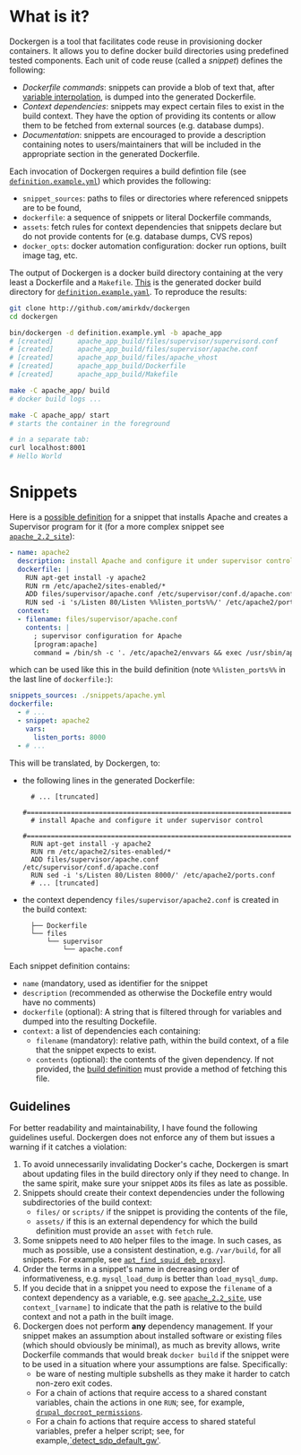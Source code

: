 What is it?
==========
Dockergen is a tool that facilitates code reuse in provisioning docker
containers. It allows you to define docker build directories using predefined
tested components. Each unit of code reuse (called a _snippet_) defines the
following:

- _Dockerfile commands_: snippets can provide a blob of text that, after [variable interpolation](#variables),
  is dumped into the generated Dockerfile.
- _Context dependencies_: snippets may expect certain files to exist in the build
  context. They have the option of providing its contents or allow them to be
  fetched from external sources (e.g. database dumps).
- _Documentation_: snippets are encouraged to provide a description containing notes
  to users/maintainers that will be included in the appropriate section in the generated
  Dockerfile.

Each invocation of Dockergen requires a build defintion file (see
[`definition.example.yml`](definition.example.yml)) which provides the following:

- `snippet_sources`: paths to files or directories where referenced snippets are to be found,
- `dockerfile`: a sequence of snippets or literal Dockerfile commands,
- `assets`: fetch rules for context dependencies that snippets declare but do not provide
  contents for (e.g. database dumps, CVS repos)
- `docker_opts`: docker automation configuration: docker run options, built image tag, etc.

The output of Dockergen is a docker build directory containing at the very least a
Dockerfile and a `Makefile`. [This](example) is the generated docker build directory
for [`definition.example.yaml`](definition.example.yml). To reproduce the results:
```bash
git clone http://github.com/amirkdv/dockergen
cd dockergen

bin/dockergen -d definition.example.yml -b apache_app
# [created]      apache_app_build/files/supervisor/supervisord.conf
# [created]      apache_app_build/files/supervisor/apache.conf
# [created]      apache_app_build/files/apache_vhost
# [created]      apache_app_build/Dockerfile
# [created]      apache_app_build/Makefile

make -C apache_app/ build
# docker build logs ...

make -C apache_app/ start
# starts the container in the foreground

# in a separate tab:
curl localhost:8001
# Hello World
```

Snippets
========

Here is a [possible definition](snippets/apache.yml) for a snippet that installs
Apache and creates a Supervisor program for it (for a more complex snippet see
[`apache_2.2_site`](snippets/apache.yml)):
```yaml
- name: apache2
  description: install Apache and configure it under supervisor control
  dockerfile: |
    RUN apt-get install -y apache2
    RUN rm /etc/apache2/sites-enabled/*
    ADD files/supervisor/apache.conf /etc/supervisor/conf.d/apache.conf
    RUN sed -i 's/Listen 80/Listen %%listen_ports%%/' /etc/apache2/ports.conf
  context:
  - filename: files/supervisor/apache.conf
    contents: |
      ; supervisor configuration for Apache
      [program:apache]
      command = /bin/sh -c '. /etc/apache2/envvars && exec /usr/sbin/apache2 -D FOREGROUND'
```
which can be used like this in the build definition (note `%%listen_ports%%` in
the last line of `dockerfile:`):
```yaml
snippets_sources: ./snippets/apache.yml
dockerfile:
  - # ...
  - snippet: apache2
    vars:
      listen_ports: 8000
  - # ...
```
This will be translated, by Dockergen, to:
* the following lines in the generated Dockerfile:

        # ... [truncated]
        #===============================================================================
        # install Apache and configure it under supervisor control
        #===============================================================================
        RUN apt-get install -y apache2
        RUN rm /etc/apache2/sites-enabled/*
        ADD files/supervisor/apache.conf /etc/supervisor/conf.d/apache.conf
        RUN sed -i 's/Listen 80/Listen 8000/' /etc/apache2/ports.conf
        # ... [truncated]

* the context dependency `files/supervisor/apache2.conf` is created in the build
  context:

        ├── Dockerfile
        └── files
            └── supervisor
                └── apache.conf

Each snippet definition contains:

- `name` (mandatory, used as identifier for the snippet
- `description` (recommended as otherwise the Dockefile entry would have no comments)
- `dockerfile` (optional): A string that is filtered through for variables and
  dumped into the resulting Dockefile.
- `context`: a list of dependencies each containing:
  - `filename` (mandatory): relative path, within the build context, of a
    file that the snippet expects to exist.
  - `contents` (optional): the contents of the given dependency. If not
    provided, the [build definition](#build-definition) must provide a method of
    fetching this file.

Guidelines
----------
For better readability and maintainability, I have found the following
guidelines useful. Dockergen does not enforce any of them but issues a warning
if it catches a violation:

1. To avoid unnecessarily invalidating Docker's cache, Dockergen is smart about
   updating files in the build directory only if they need to change. In the
   same spirit, make sure your snippet `ADD`s its files as late as
   possible.
1. Snippets should create their context dependencies under the following
   subdirectories of the build context:
   * `files/` or `scripts/` if the snippet is providing the contents of the
      file,
   * `assets/` if this is an external dependency for which the build definition
      must provide an `asset` with `fetch` rule.
1. Some snippets need to `ADD` helper files to the image. In such cases, as much
   as possible, use a consistent destination, e.g. `/var/build`, for all
   snippets. For example, see [`apt_find_squid_deb_proxy`](snippets/apt.yml)].
1. Order the terms in a snippet's name in decreasing order of informativeness,
   e.g. `mysql_load_dump` is better than `load_mysql_dump`.
1. If you decide that in a snippet you need to expose the `filename` of a
   context dependency as a variable, e.g. see [`apache_2.2_site`](snippets/apache.yml),
   use `context_[varname]` to indicate that the path is relative to the build
   context and not a path in the built image.
1. Dockergen does not perform **any** dependency management. If your snippet
   makes an assumption about installed software or existing files (which
   should obviously be minimal), as much as brevity allows, write Dockerfile
   commands that would break `docker build` if the snippet were to be used in a
   situation where your assumptions are false. Specifically:
   * be ware of nesting multiple subshells as they make it harder to catch
     non-zero exit codes.
   * For a chain of actions that require access to a shared constant variables,
     chain the actions in one `RUN`; see, for example, [`drupal_docroot_permissions`](snippets/drupal.yml).
   * For a chain fo actions that require access to shared stateful variables,
     prefer a helper script; see, for example,[`detect_sdp_default_gw'](snippets/apt.yml).

